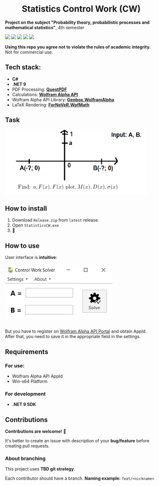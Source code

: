 <h1 align="center">Statistics Control Work (CW)</h1>

**Project on the subject "Probability theory, probabilistic processes and mathematical statistics"**, 4th semester<br>

![](https://img.shields.io/github/actions/workflow/status/xairaven/StatisticsCW/dotnet-desktop.yml?style=plastic)
![](https://img.shields.io/github/v/release/xairaven/StatisticsCW?style=plastic)
![](https://img.shields.io/github/commit-activity/m/xairaven/StatisticsCW?style=plastic)
![](https://img.shields.io/github/license/xairaven/StatisticsCW?style=plastic)
![](https://img.shields.io/github/issues/xairaven/StatisticsCW?style=plastic)

**Using this repo you agree not to violate the rules of academic integrity.**
Not for commercial use.

<h2>Tech stack:</h2>

- **C#**
- **.NET 9**
- PDF Processing: **[QuestPDF](https://www.nuget.org/packages/QuestPDF)**
- Calculations: **[Wolfram Alpha API](https://products.wolframalpha.com/api/)**
- Wolfram Alpha API Library: **[Genbox.WolframAlpha](https://github.com/Genbox/WolframAlpha)**
- LaTeX Rendering: **[ForNeVeR.WpfMath](https://github.com/ForNeVeR/xaml-math)**

<h2>Task</h2>
<img src="Readme/Task.png" alt="Task">

<h2>How to install</h2>

1. Download `Release.zip` from `latest` release.
2. Open `StatisticsCW.exe`
3. 🎉

<h2>How to use</h2>

User interface is **intuitive**:<br><br>
<img src="Readme/Program.png" alt="Main form"><br><br>

But you have to register on [Wolfram Alpha API Portal](https://products.wolframalpha.com/api/) and obtain AppId.<br>
After that, you need to save it in the appropriate field in the settings.

<h2>Requirements</h2>
<h3>For use:</h3>

- Wolfram Alpha API AppId
- Win-x64 Platform

<h3>For development</h3>

- **.NET 9 SDK**

<h2>Contributions</h2>

**Contributions are welcome!** 🎉

It's better to create an issue with description of your **bug/feature** before creating pull requests.

<h3>About branching</h3>

This project uses **TBD git strategy**.

Each contributor should have a branch. **Naming example:** ```feat/<nickname>```